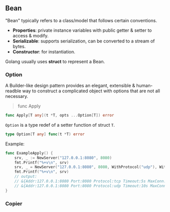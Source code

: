 ## Bean

"Bean" typically refers to a class/model that follows certain conventions.

- **Properties**: private instance variables with public getter & setter to access & modify.
- **Serializable**: supports serialization, can be converted to a stream of bytes.
- **Constructor**: for instantiation.

Golang usually uses **struct** to represent a Bean.

### Option

A Builder-like design pattern provides an elegant, extensible & human-readble way to construct a complicated object with options that are not all necessary.

> func Apply

```go
func Apply[T any](t *T, opts ...Option[T]) error
```

`Option` is a type redef of a setter function of struct `T`.

```go
type Option[T any] func(t *T) error
```

Example:

```go
func ExampleApply() {
	srv, _ := NewServer("127.0.0.1:8080", 8080)
	fmt.Printf("%+v\n", srv)
	srv, _ = NewServer("127.0.0.1:8080", 8080, WithProtocol("udp"), WithTimeout(10*time.Second), WithMaxConn(50))
	fmt.Printf("%+v\n", srv)
	// output:
	// &{Addr:127.0.0.1:8080 Port:8080 Protocol:tcp Timeout:5s MaxConn:100 TLS:<nil>}
	// &{Addr:127.0.0.1:8080 Port:8080 Protocol:udp Timeout:10s MaxConn:50 TLS:<nil>}
}
```

### Copier